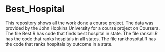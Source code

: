 # Best_Hospital
This repository shows all the work done a course project. The data was provided by the John Hopkins University for a course project on Coursera.
The file Best.R has code that finds best hospital in state.
The file rankall.R has the code that ranks hospitals in all states.
The file rankhospital.R has the code that ranks hospitals by outcome in a state.
